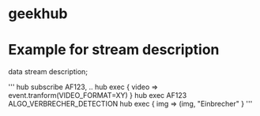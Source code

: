 # geekhub


# Example for stream description
data stream description;

'''
hub subscribe AF123, ..
hub exec { video =>
 event.tranform(VIDEO_FORMAT=XY)
}
hub exec AF123 ALGO_VERBRECHER_DETECTION
hub exec { img  =>
 (img, "Einbrecher" 
}
'''
